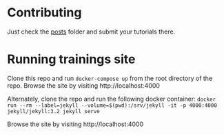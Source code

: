 # Contributing

Just check the [posts](https://github.com/franela/franela.github.io/tree/master/_posts) folder and submit your tutorials there.

# Running trainings site

Clone this repo and run `docker-compose up` from the root directory of the repo.  Browse the site by visiting http://localhost:4000

Alternately, clone the repo and run the following docker container: `docker run --rm --label=jekyll --volume=$(pwd):/srv/jekyll -it -p 4000:4000 jekyll/jekyll:3.2 jekyll serve`

Browse the site by visiting http://localhost:4000